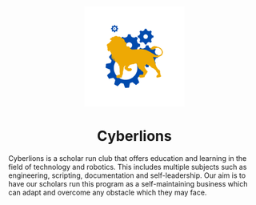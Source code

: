 <p align="center"><img src="https://github.com/CarlosIsCringe/Cyberlions/blob/main/Branding/ROBOTICS.png" height="200"></p>

<h1 align="center">Cyberlions</h1>

Cyberlions is a scholar run club that offers education and learning in the field of technology and robotics. This includes multiple subjects such as engineering, scripting, documentation and self-leadership. Our aim is to have our scholars run this program as a self-maintaining business which can adapt and overcome any obstacle which they may face.
